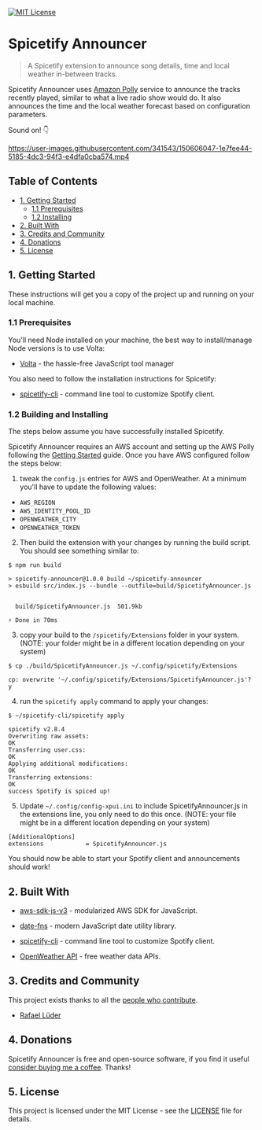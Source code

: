 [![MIT License](https://img.shields.io/badge/License-MIT-yellow.svg?display=inline-block)](https://github.com/rlueder/tidytweets/blob/main/LICENSE)

# Spicetify Announcer

> A Spicetify extension to announce song details, time and 
> local weather in-between tracks.

Spicetify Announcer uses [Amazon Polly](https://docs.aws.amazon.com/polly/latest/dg/what-is.html) service to announce the tracks 
recently 
played, similar to what a live radio show would do. It also announces the 
time and the local weather forecast based on configuration parameters.

Sound on! 👇

https://user-images.githubusercontent.com/341543/150606047-1e7fee44-5185-4dc3-94f3-e4dfa0cba574.mp4

## Table of Contents

- [1. Getting Started](#1-getting-started)
  - [1.1 Prerequisites](#1.1-prerequisites)
  - [1.2 Installing](#1.2-building-and-installing)
- [2. Built With](#2-built-with)
- [3. Credits and Community](#3-credits-and-community)
- [4. Donations](#4-donations)
- [5. License](#5-license)

## 1. Getting Started

These instructions will get you a copy of the project up and running on your 
local machine.


### 1.1 Prerequisites

You'll need Node installed on your machine, the best way to install/manage 
Node versions is to use Volta:

- [Volta](https://github.com/volta-cli/volta) - the hassle-free JavaScript 
  tool manager

You also need to follow the installation instructions for Spicetify:

- [spicetify-cli](https://spicetify.app/docs/getting-started/installation) - command line
    tool to customize Spotify client.

### 1.2 Building and Installing

The steps below assume you have successfully installed Spicetify.

Spicetify Announcer requires an AWS account and setting up the AWS Polly 
following the [Getting Started](https://docs.aws.amazon.com/polly/latest/dg/setting-up.html) guide. Once you have AWS 
configured follow the steps below:

1. tweak the `config.js` entries for AWS and OpenWeather. At a minimum 
you'll have to update the following values:

- `AWS_REGION`
- `AWS_IDENTITY_POOL_ID`
- `OPENWEATHER_CITY`
- `OPENWEATHER_TOKEN`

2. Then build the extension with your changes by running the build script. You 
should see something similar to:

```
$ npm run build

> spicetify-announcer@1.0.0 build ~/spicetify-announcer
> esbuild src/index.js --bundle --outfile=build/SpicetifyAnnouncer.js


  build/SpicetifyAnnouncer.js  501.9kb

⚡ Done in 70ms
```

3. copy your build to the `/spicetify/Extensions` folder in 
your system. (NOTE: your folder might be in a different location 
depending on your system)

```
$ cp ./build/SpicetifyAnnouncer.js ~/.config/spicetify/Extensions

cp: overwrite '~/.config/spicetify/Extensions/SpicetifyAnnouncer.js'? y

```

4. run the `spicetify apply` command to apply your changes:

```
$ ~/spicetify-cli/spicetify apply

spicetify v2.8.4
Overwriting raw assets:
OK
Transferring user.css:
OK
Applying additional modifications:
OK
Transferring extensions:
OK
success Spotify is spiced up!
```

5. Update `~/.config/config-xpui.ini` to include SpicetifyAnnouncer.js in the 
   extensions line, you only need to do this once. (NOTE: your file might be in a different location depending on your system)

```
[AdditionalOptions]
extensions            = SpicetifyAnnouncer.js
```

You should now be able to start your Spotify client and announcements should 
work!

## 2. Built With

- [aws-sdk-js-v3](https://github.com/aws/aws-sdk-js-v3) - modularized AWS 
  SDK for JavaScript.

- [date-fns](https://github.com/date-fns/date-fns) - modern JavaScript date utility library.

- [spicetify-cli](https://github.com/khanhas/spicetify-cli) - command line
  tool to customize Spotify client.

- [OpenWeather API](https://openweathermap.org/api) - free weather data APIs.

## 3. Credits and Community

This project exists thanks to all the <a href="https://github.com/rlueder/tidytweets/graphs/contributors">people who contribute</a>.

- [Rafael Lüder](https://github.com/rlueder)

## 4. Donations

Spicetify Announcer is free and open-source software, if you find it useful 
[consider buying 
me a coffee](https://www.buymeacoffee.com/rlueder). Thanks!

## 5. License

This project is licensed under the MIT License - see the [LICENSE](LICENSE) file for details.
